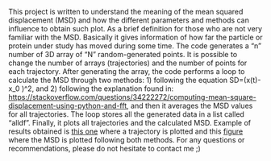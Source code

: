 This project is written to understand the meaning of the mean squared displacement (MSD) and how the different parameters and methods can influence to obtain such plot.
As a brief definition for those who are not very familiar with the MSD. Basically it gives information of how far the particle or protein under study has moved during some time.
The code generates a “n” number of 3D array of “N” random-generated points. It is possible to change the number of arrays (trajectories) and the number of points for each trajectory.
After generating the array, the code performs a loop to calculate the MSD through two methods: 1) following the equation SD=(x(t)-x_0 )^2, and 2) following the explanation found in: https://stackoverflow.com/questions/34222272/computing-mean-square-displacement-using-python-and-fft, and then it averages the MSD values for all trajectories.
The loop stores all the generated data in a list called “alldf”. Finally, it plots all trajectories and the calculated MSD.
Example of results obtained is [this one](https://github.com/agmarin87/agmarin-PythonProjects/blob/master/MSD%20project/Trajectory%20example.png) where a trajectory is plotted and this [figure](https://github.com/agmarin87/agmarin-PythonProjects/blob/master/MSD%20project/MSD%20calculation%20example.png) where the MSD is plotted following both methods.
For any questions or recommendations, please do not hesitate to contact me ;)
